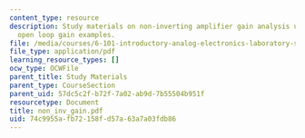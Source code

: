 ```yaml
---
content_type: resource
description: Study materials on non-inverting amplifier gain analysis using finite
  open loop gain examples.
file: /media/courses/6-101-introductory-analog-electronics-laboratory-spring-2007/74c9955afb72158fd57a63a7a03fdb86_non_inv_gain.pdf
file_type: application/pdf
learning_resource_types: []
ocw_type: OCWFile
parent_title: Study Materials
parent_type: CourseSection
parent_uid: 57dc5c2f-b72f-7a02-ab9d-7b55504b951f
resourcetype: Document
title: non_inv_gain.pdf
uid: 74c9955a-fb72-158f-d57a-63a7a03fdb86
---
```

